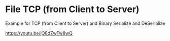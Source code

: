 # File TCP (from Client to Server)


Example for TCP (from Client to Server) and Binary Serialize and DeSerialize 

https://youtu.be/jQ8dZwTw8wQ
